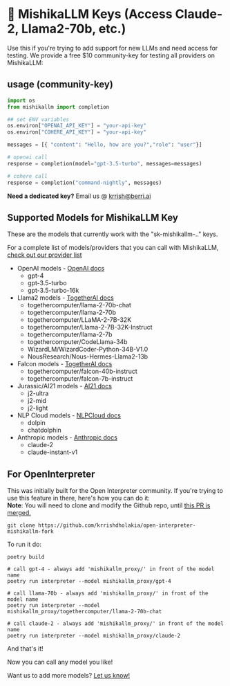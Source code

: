 # 🔑 MishikaLLM Keys (Access Claude-2, Llama2-70b, etc.)

Use this if you're trying to add support for new LLMs and need access for testing. We provide a free $10 community-key for testing all providers on MishikaLLM: 

## usage (community-key)

```python
import os
from mishikallm import completion

## set ENV variables
os.environ["OPENAI_API_KEY"] = "your-api-key"
os.environ["COHERE_API_KEY"] = "your-api-key"

messages = [{ "content": "Hello, how are you?","role": "user"}]

# openai call
response = completion(model="gpt-3.5-turbo", messages=messages)

# cohere call
response = completion("command-nightly", messages)
```

**Need a dedicated key?**
Email us @ krrish@berri.ai 

## Supported Models for MishikaLLM Key
These are the models that currently work with the "sk-mishikallm-.." keys.

For a complete list of models/providers that you can call with MishikaLLM, [check out our provider list](./providers/)

* OpenAI models - [OpenAI docs](./providers/openai.md)
    * gpt-4
    * gpt-3.5-turbo
    * gpt-3.5-turbo-16k
* Llama2 models - [TogetherAI docs](./providers/togetherai.md)
    * togethercomputer/llama-2-70b-chat
    * togethercomputer/llama-2-70b
    * togethercomputer/LLaMA-2-7B-32K
    * togethercomputer/Llama-2-7B-32K-Instruct
    * togethercomputer/llama-2-7b
    * togethercomputer/CodeLlama-34b
    * WizardLM/WizardCoder-Python-34B-V1.0
    * NousResearch/Nous-Hermes-Llama2-13b
* Falcon models - [TogetherAI docs](./providers/togetherai.md)
    * togethercomputer/falcon-40b-instruct
    * togethercomputer/falcon-7b-instruct
* Jurassic/AI21 models - [AI21 docs](./providers/ai21.md)
    * j2-ultra
    * j2-mid
    * j2-light
* NLP Cloud models - [NLPCloud docs](./providers/nlp_cloud.md)
    * dolpin
    * chatdolphin 
* Anthropic models - [Anthropic docs](./providers/anthropic.md)
    * claude-2
    * claude-instant-v1


## For OpenInterpreter
This was initially built for the Open Interpreter community. If you're trying to use this feature in there, here's how you can do it:  
**Note**: You will need to clone and modify the Github repo, until [this PR is merged.](https://github.com/KillianLucas/open-interpreter/pull/288)

```
git clone https://github.com/krrishdholakia/open-interpreter-mishikallm-fork
```
To run it do: 
```
poetry build 

# call gpt-4 - always add 'mishikallm_proxy/' in front of the model name
poetry run interpreter --model mishikallm_proxy/gpt-4

# call llama-70b - always add 'mishikallm_proxy/' in front of the model name
poetry run interpreter --model mishikallm_proxy/togethercomputer/llama-2-70b-chat

# call claude-2 - always add 'mishikallm_proxy/' in front of the model name
poetry run interpreter --model mishikallm_proxy/claude-2
```

And that's it! 

Now you can call any model you like!


Want us to add more models? [Let us know!](https://github.com/BerriAI/mishikallm/issues/new/choose)
